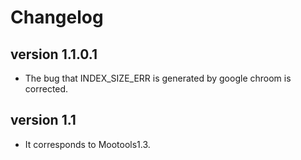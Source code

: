 Changelog
=========================


version 1.1.0.1
-------------------------
* The bug that INDEX_SIZE_ERR is generated by google chroom is corrected.

version 1.1
-------------------------

* It corresponds to Mootools1.3.